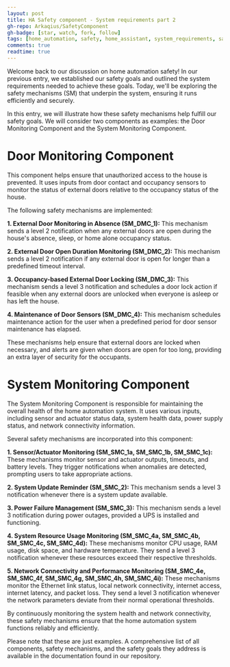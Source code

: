 ```yaml
---
layout: post
title: HA Safety component - System requirements part 2
gh-repo: Arkaqius/SafetyComponent
gh-badge: [star, watch, fork, follow]
tags: [home_automation, safety, home_assistant, system_requirements, safety_mechanisms]
comments: true
readtime: true
---
```


Welcome back to our discussion on home automation safety! In our previous entry, we established our safety goals and outlined the system requirements needed to achieve these goals. Today, we'll be exploring the safety mechanisms (SM) that underpin the system, ensuring it runs efficiently and securely. 

In this entry, we will illustrate how these safety mechanisms help fulfill our safety goals. We will consider two components as examples: the Door Monitoring Component and the System Monitoring Component. 

# Door Monitoring Component

This component helps ensure that unauthorized access to the house is prevented. It uses inputs from door contact and occupancy sensors to monitor the status of external doors relative to the occupancy status of the house.

The following safety mechanisms are implemented:

**1. External Door Monitoring in Absence (SM_DMC_1):** This mechanism sends a level 2 notification when any external doors are open during the house's absence, sleep, or home alone occupancy status.

**2. External Door Open Duration Monitoring (SM_DMC_2):** This mechanism sends a level 2 notification if any external door is open for longer than a predefined timeout interval.

**3. Occupancy-based External Door Locking (SM_DMC_3):** This mechanism sends a level 3 notification and schedules a door lock action if feasible when any external doors are unlocked when everyone is asleep or has left the house.

**4. Maintenance of Door Sensors (SM_DMC_4):** This mechanism schedules maintenance action for the user when a predefined period for door sensor maintenance has elapsed.

These mechanisms help ensure that external doors are locked when necessary, and alerts are given when doors are open for too long, providing an extra layer of security for the occupants.

# System Monitoring Component

The System Monitoring Component is responsible for maintaining the overall health of the home automation system. It uses various inputs, including sensor and actuator status data, system health data, power supply status, and network connectivity information.

Several safety mechanisms are incorporated into this component:

**1. Sensor/Actuator Monitoring (SM_SMC_1a, SM_SMC_1b, SM_SMC_1c):** These mechanisms monitor sensor and actuator outputs, timeouts, and battery levels. They trigger notifications when anomalies are detected, prompting users to take appropriate actions.

**2. System Update Reminder (SM_SMC_2):** This mechanism sends a level 3 notification whenever there is a system update available.

**3. Power Failure Management (SM_SMC_3):** This mechanism sends a level 3 notification during power outages, provided a UPS is installed and functioning.

**4. System Resource Usage Monitoring (SM_SMC_4a, SM_SMC_4b, SM_SMC_4c, SM_SMC_4d):** These mechanisms monitor CPU usage, RAM usage, disk space, and hardware temperature. They send a level 3 notification whenever these resources exceed their respective thresholds.

**5. Network Connectivity and Performance Monitoring (SM_SMC_4e, SM_SMC_4f, SM_SMC_4g, SM_SMC_4h, SM_SMC_4i):** These mechanisms monitor the Ethernet link status, local network connectivity, internet access, internet latency, and packet loss. They send a level 3 notification whenever the network parameters deviate from their normal operational thresholds.

By continuously monitoring the system health and network connectivity, these safety mechanisms ensure that the home automation system functions reliably and efficiently.

Please note that these are just examples. A comprehensive list of all components, safety mechanisms, and the safety goals they address is available in the documentation found in our repository.

